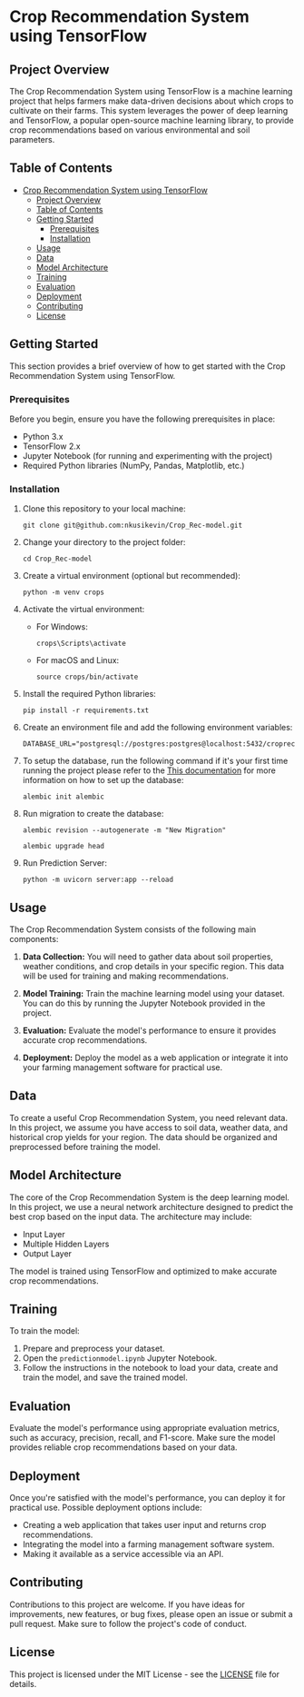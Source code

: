 # Crop Recommendation System using TensorFlow

## Project Overview

The Crop Recommendation System using TensorFlow is a machine learning project that helps farmers make data-driven decisions about which crops to cultivate on their farms. This system leverages the power of deep learning and TensorFlow, a popular open-source machine learning library, to provide crop recommendations based on various environmental and soil parameters.

## Table of Contents

- [Crop Recommendation System using TensorFlow](#crop-recommendation-system-using-tensorflow)
  - [Project Overview](#project-overview)
  - [Table of Contents](#table-of-contents)
  - [Getting Started](#getting-started)
    - [Prerequisites](#prerequisites)
    - [Installation](#installation)
  - [Usage](#usage)
  - [Data](#data)
  - [Model Architecture](#model-architecture)
  - [Training](#training)
  - [Evaluation](#evaluation)
  - [Deployment](#deployment)
  - [Contributing](#contributing)
  - [License](#license)

## Getting Started

This section provides a brief overview of how to get started with the Crop Recommendation System using TensorFlow.

### Prerequisites

Before you begin, ensure you have the following prerequisites in place:

- Python 3.x
- TensorFlow 2.x
- Jupyter Notebook (for running and experimenting with the project)
- Required Python libraries (NumPy, Pandas, Matplotlib, etc.)

### Installation

1. Clone this repository to your local machine:

   ```
   git clone git@github.com:nkusikevin/Crop_Rec-model.git
   ```

2. Change your directory to the project folder:

   ```
   cd Crop_Rec-model
   ```

3. Create a virtual environment (optional but recommended):

   ```
   python -m venv crops
   ```

4. Activate the virtual environment:

   - For Windows:

     ```
     crops\Scripts\activate
     ```

   - For macOS and Linux:

     ```
     source crops/bin/activate
     ```

5. Install the required Python libraries:

   ```
   pip install -r requirements.txt
   ```

6. Create an environment file and add the following environment variables:

   ```
   DATABASE_URL="postgresql://postgres:postgres@localhost:5432/croprecommender"
   ```

7. To setup the database, run the following command if it's your first time running the project please refer to the [This documentation](https://www.educative.io/answers/how-to-use-postgresql-database-in-fastapi) for more information on how to set up the database:

   ```
   alembic init alembic
   ```

8. Run migration to create the database:

   ```
   alembic revision --autogenerate -m "New Migration"
   ```

   ```
   alembic upgrade head
   ```

9. Run Prediction Server:

   ```
   python -m uvicorn server:app --reload
   ```

## Usage

The Crop Recommendation System consists of the following main components:

1. **Data Collection:** You will need to gather data about soil properties, weather conditions, and crop details in your specific region. This data will be used for training and making recommendations.

2. **Model Training:** Train the machine learning model using your dataset. You can do this by running the Jupyter Notebook provided in the project.

3. **Evaluation:** Evaluate the model's performance to ensure it provides accurate crop recommendations.

4. **Deployment:** Deploy the model as a web application or integrate it into your farming management software for practical use.

## Data

To create a useful Crop Recommendation System, you need relevant data. In this project, we assume you have access to soil data, weather data, and historical crop yields for your region. The data should be organized and preprocessed before training the model.

## Model Architecture

The core of the Crop Recommendation System is the deep learning model. In this project, we use a neural network architecture designed to predict the best crop based on the input data. The architecture may include:

- Input Layer
- Multiple Hidden Layers
- Output Layer

The model is trained using TensorFlow and optimized to make accurate crop recommendations.

## Training

To train the model:

1. Prepare and preprocess your dataset.
2. Open the `predictionmodel.ipynb` Jupyter Notebook.
3. Follow the instructions in the notebook to load your data, create and train the model, and save the trained model.

## Evaluation

Evaluate the model's performance using appropriate evaluation metrics, such as accuracy, precision, recall, and F1-score. Make sure the model provides reliable crop recommendations based on your data.

## Deployment

Once you're satisfied with the model's performance, you can deploy it for practical use. Possible deployment options include:

- Creating a web application that takes user input and returns crop recommendations.
- Integrating the model into a farming management software system.
- Making it available as a service accessible via an API.

## Contributing

Contributions to this project are welcome. If you have ideas for improvements, new features, or bug fixes, please open an issue or submit a pull request. Make sure to follow the project's code of conduct.

## License

This project is licensed under the MIT License - see the [LICENSE](LICENSE) file for details.

